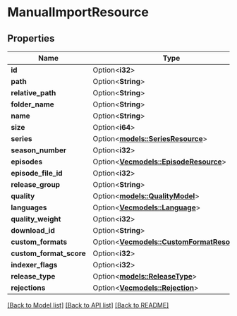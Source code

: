 # ManualImportResource

## Properties

Name | Type | Description | Notes
------------ | ------------- | ------------- | -------------
**id** | Option<**i32**> |  | [optional]
**path** | Option<**String**> |  | [optional]
**relative_path** | Option<**String**> |  | [optional]
**folder_name** | Option<**String**> |  | [optional]
**name** | Option<**String**> |  | [optional]
**size** | Option<**i64**> |  | [optional]
**series** | Option<[**models::SeriesResource**](SeriesResource.md)> |  | [optional]
**season_number** | Option<**i32**> |  | [optional]
**episodes** | Option<[**Vec<models::EpisodeResource>**](EpisodeResource.md)> |  | [optional]
**episode_file_id** | Option<**i32**> |  | [optional]
**release_group** | Option<**String**> |  | [optional]
**quality** | Option<[**models::QualityModel**](QualityModel.md)> |  | [optional]
**languages** | Option<[**Vec<models::Language>**](Language.md)> |  | [optional]
**quality_weight** | Option<**i32**> |  | [optional]
**download_id** | Option<**String**> |  | [optional]
**custom_formats** | Option<[**Vec<models::CustomFormatResource>**](CustomFormatResource.md)> |  | [optional]
**custom_format_score** | Option<**i32**> |  | [optional]
**indexer_flags** | Option<**i32**> |  | [optional]
**release_type** | Option<[**models::ReleaseType**](ReleaseType.md)> |  | [optional]
**rejections** | Option<[**Vec<models::Rejection>**](Rejection.md)> |  | [optional]

[[Back to Model list]](../README.md#documentation-for-models) [[Back to API list]](../README.md#documentation-for-api-endpoints) [[Back to README]](../README.md)


